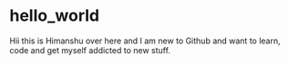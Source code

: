 # hello_world
Hii this is Himanshu over here and I am new to Github and want to learn, code and get myself addicted to new stuff.
